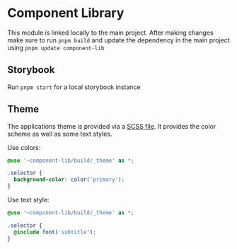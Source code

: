 # Component Library

This module is linked locally to the main project. After making changes make sure to run `pnpm build` and update the dependency in the main project using `pnpm update component-lib`

## Storybook

Run `pnpm start` for a local storybook instance

## Theme

The applications theme is provided via a [SCSS file](src/_theme.scss). It provides the color scheme as well as some text styles.

Use colors:
```scss
@use '~component-lib/build/_theme' as *;

.selector {
  background-color: color('primary');
}
```

Use text style:
```scss
@use '~component-lib/build/_theme' as *;

.selector {
  @include font('subtitle');
}
```
